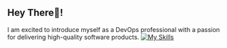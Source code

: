 ## Hey There👋!
I am excited to introduce myself as a DevOps professional with a passion for delivering high-quality software products. 
[![My Skills](https://skillicons.dev/icons?i=aws,bash,docker,git,gitlab,grafana,kubernetes,linux,md,mongodb,nginx,py,redis,selenium,vim)](https://skillicons.dev)

